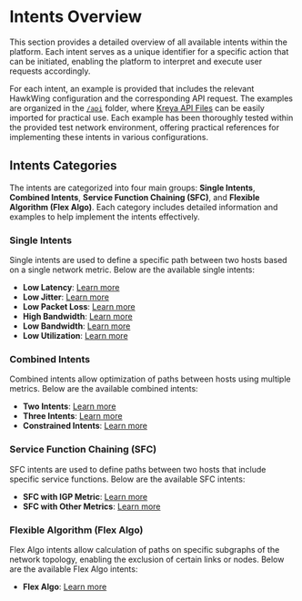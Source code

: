# Intents Overview

This section provides a detailed overview of all available intents within the platform. Each intent serves as a unique identifier for a specific action that can be initiated, enabling the platform to interpret and execute user requests accordingly.

For each intent, an example is provided that includes the relevant HawkWing configuration and the corresponding API request. The examples are organized in the [`/api`](/api/) folder, where [Kreya API Files](https://kreya.app/) can be easily imported for practical use. Each example has been thoroughly tested within the provided test network environment, offering practical references for implementing these intents in various configurations.

## Intents Categories

The intents are categorized into four main groups: **Single Intents**, **Combined Intents**, **Service Function Chaining (SFC)**, and **Flexible Algorithm (Flex Algo)**. Each category includes detailed information and examples to help implement the intents effectively.

### Single Intents

Single intents are used to define a specific path between two hosts based on a single network metric. Below are the available single intents:

- **Low Latency**: [Learn more](single-intent/low-latency.md)
- **Low Jitter**: [Learn more](single-intent/low-jitter.md)
- **Low Packet Loss**: [Learn more](single-intent/low-packet-loss.md)
- **High Bandwidth**: [Learn more](single-intent/high-bandwidth.md)
- **Low Bandwidth**: [Learn more](single-intent/low-bandwidth.md)
- **Low Utilization**: [Learn more](single-intent/low-utilization.md)

### Combined Intents

Combined intents allow optimization of paths between hosts using multiple metrics. Below are the available combined intents:

- **Two Intents**: [Learn more](combined-intents/two-intents.md)
- **Three Intents**: [Learn more](combined-intents/three-intents.md)
- **Constrained Intents**: [Learn more](combined-intents/constrained-intents.md)

### Service Function Chaining (SFC)

SFC intents are used to define paths between two hosts that include specific service functions. Below are the available SFC intents:

- **SFC with IGP Metric**: [Learn more](sfc/sfc-igp-metric.md)
- **SFC with Other Metrics**: [Learn more](sfc/sfc-other-metrics.md)

### Flexible Algorithm (Flex Algo)

Flex Algo intents allow calculation of paths on specific subgraphs of the network topology, enabling the exclusion of certain links or nodes. Below are the available Flex Algo intents:

- **Flex Algo**: [Learn more](flex-algo/flex-algo-overview.md)
